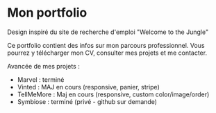 # Mon portfolio

Design inspiré du site de recherche d'emploi "Welcome to the Jungle"

Ce portfolio contient des infos sur mon parcours professionnel. 
Vous pourrez y télécharger mon CV, consulter mes projets et me contacter.

Avancée de mes projets :
  - Marvel : terminé
  - Vinted : MAJ en cours (responsive, panier, stripe)
  - TellMeMore : Maj en cours (responsive, custom color/image/order)
  - Symbiose : terminé (privé - github sur demande)
